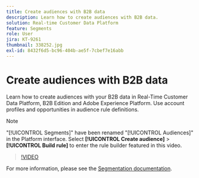 ```yaml
---
title: Create audiences with B2B data
description: Learn how to create audiences with B2B data.
solution: Real-time Customer Data Platform
feature: Segments
role: User
jira: KT-9261
thumbnail: 338252.jpg
exl-id: 8432f6d5-bc96-404b-ae5f-7cbef7e16abb
---
```

# Create audiences with B2B data

Learn how to create audiences with your B2B data in Real-Time Customer Data Platform, B2B Edition and Adobe Experience Platform. Use account profiles and opportunities in audience rule definitions.

>[!NOTE]
>
> "[!UICONTROL Segments]" have been renamed "[!UICONTROL Audiences]" in the Platform interface. Select **[!UICONTROL Create audience]** > **[!UICONTROL Build rule]** to enter the rule builder featured in this video.

>[!VIDEO](https://video.tv.adobe.com/v/338252?quality=12&learn=on)

For more information, please see the [Segmentation documentation](https://experienceleague.adobe.com/docs/experience-platform/rtcdp/profile/profile-browse.html).
